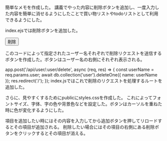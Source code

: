 簡単なメモを作成した。
講義でやった内容に削除ボタンを追加し、一度入力した内容を簡単に消せるようにしたことで買い物リストやtodoリストとして利用できるようにした。

index.ejsでは削除ボタンを追加した。
<form action="/api/user/<%= user %>/delete" method="POST" style="display:inline;">
          <button type="submit" class="delete-button">削除</button>
        </form>

このコードによって指定されたユーザー名それぞれで削除リクエストを送信するボタンを作成した。ボタンはユーザー名の右側にそれぞれ表示される。    

app.post('/api/user/:user/delete', async (req, res) => {
    const userName = req.params.user;
    await db.collection('user').deleteOne({ name: userName });
    res.redirect('/');
  });
index.jsではこれで削除のリクエストを処理するルートを追加した。

さらに、見やすくするためにpublicにstyles.cssを作成した。
これによってフォントサイズ、字体、字の色や背景色などを設定した。ボタンはカーソルを重ねた時に色が変化するようにした。

項目を追加したい時にはその内容を入力してから追加ボタンを押してリロードするとその項目が追加される。
削除したい場合にはその項目の右側にある削除ボタンをクリックするとその項目が消える。
